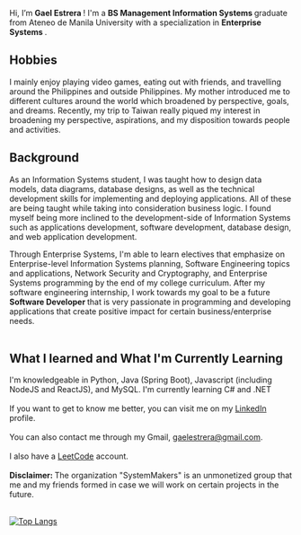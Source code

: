 Hi, I’m <b> Gael Estrera </b>! I'm a <b> BS Management Information Systems </b> graduate from Ateneo de Manila University with a specialization in <b> Enterprise Systems </b>. <br>

## Hobbies
I mainly enjoy playing video games, eating out with friends, and travelling around the Philippines and outside Philippines. My mother introduced me to different cultures around the world which broadened by perspective, goals, and dreams. Recently, my trip to Taiwan really piqued my interest in broadening my perspective, aspirations, and my disposition towards people and activities.

## Background
As an Information Systems student, I was taught how to design data models, data diagrams, database designs, as well as the technical development skills for implementing and deploying applications. All of these are being taught while taking into consideration business logic. I found myself being more inclined to the development-side of Information Systems such as applications development, software development, database design, and web application development. <Br>

Through Enterprise Systems, I'm able to learn electives that emphasize on Enterprise-level Information Systems planning, Software Engineering topics and applications, Network Security and Cryptography, and Enterprise Systems programming by the end of my college curriculum. After my software engineering internship, I work towards my goal to be a future <b> Software Developer </b> that is very passionate in programming and developing applications that create positive impact for certain business/enterprise needs. <br><br>

## What I learned and What I'm Currently Learning  
I'm knowledgeable in Python, Java (Spring Boot), Javascript (including NodeJS and ReactJS), and MySQL. I'm currently learning C# and .NET <br><br>
If you want to get to know me better, you can visit me on my [LinkedIn](https://www.linkedin.com/in/tomas-gael-p-estrera-iv-9a5721254/) profile. <br><br>
You can also contact me through my Gmail, gaelestrera@gmail.com. <br><br>
I also have a [LeetCode](https://leetcode.com/Decoretum/) account. <br><br>
<b> Disclaimer: </b> The organization "SystemMakers" is an unmonetized group that me and my friends formed in case we will work on certain projects in the future. <br><br>

  
[![Top Langs](https://github-readme-stats.vercel.app/api/top-langs/?username=Decoretum&hide=html&exclude_repo=CSCI-114-Pattern-Recognition,Decoretum.github.io&count_private)](https://github.com/anuraghazra/github-readme-stats)

  
  

<!---
Decoretum/Decoretum is a ✨ special ✨ repository because its `README.md` (this file) appears on your GitHub profile.
You can click the Preview link to take a look at your changes.
--->
